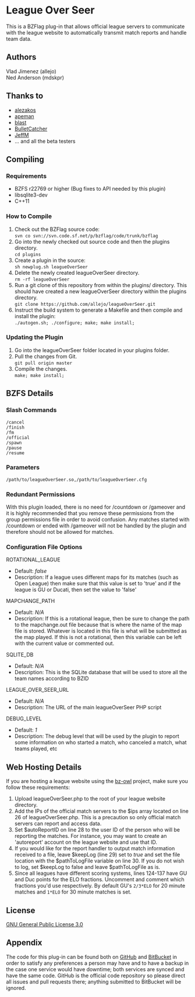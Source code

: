 # League Over Seer

This is a BZFlag plug-in that allows official league servers to communicate with the league website to automatically transmit match reports and handle team data.

## Authors

Vlad Jimenez (allejo)  
Ned Anderson (mdskpr)

## Thanks to

* [alezakos][1]
* [apeman][2]
* [blast][3]
* [BulletCatcher][4]
* [JeffM][5]
* ... and all the beta testers

## Compiling
### Requirements

* BZFS r22769 or higher (Bug fixes to API needed by this plugin)
* libsqlite3-dev
* C++11

### How to Compile
1. Check out the BZFlag source code:  
```svn co svn://svn.code.sf.net/p/bzflag/code/trunk/bzflag```
2. Go into the newly checked out source code and then the plugins directory.  
```cd plugins```
3. Create a plugin in the source:  
```sh newplug.sh leagueOverSeer```
4. Delete the newly created leagueOverSeer directory.  
```rm -rf leagueOverSeer```
5. Run a git clone of this repository from within the plugins/ directory. This should have created a new leagueOverSeer directory within the plugins directory.  
```git clone https://github.com/allejo/leagueOverSeer.git```
6. Instruct the build system to generate a Makefile and then compile and install the plugin:  
```./autogen.sh; ./configure; make; make install;```

### Updating the Plugin
1. Go into the leagueOverSeer folder located in your plugins folder.
2. Pull the changes from Git.  
```git pull origin master```
3. Compile the changes.  
```make; make install;```

## BZFS Details
### Slash Commands

    /cancel
    /finish
    /fm
    /official
    /spawn
    /pause
    /resume

### Parameters
    /path/to/leagueOverSeer.so,/path/to/leagueOverSeer.cfg

### Redundant Permissions

With this plugin loaded, there is no need for /countdown or /gameover and it is highly recommended that you remove these permissions from the group permissions file in order to avoid confusion. Any matches started with /countdown or ended with /gameover will not be handled by the plugin and therefore should not be allowed for matches.

### Configuration File Options

ROTATIONAL_LEAGUE

* Default: *false*
* Description:  If a league uses different maps for its matches (such as Open League) then make sure that this value is set to 'true' and if the league is GU or Ducati, then set the value to 'false'

MAPCHANGE_PATH

* Default: *N/A*
* Description: If this is a rotational league, then be sure to change the path to the mapchange.out file because that is where the name of the map file is stored. Whatever is located in this file is what will be submitted as the map played. If this is not a rotational, then this variable can be left with the current value or commented out.

SQLITE_DB

* Default: *N/A*
* Description: This is the SQLite database that will be used to store all the team names according to BZID

LEAGUE_OVER_SEER_URL

* Default: *N/A*
* Description: The URL of the main leagueOverSeer PHP script

DEBUG_LEVEL

* Default: *1*
* Description: The debug level that will be used by the plugin to report some information on who started a match, who canceled a match, what teams played, etc

## Web Hosting Details
If you are hosting a league website using the [bz-owl][6] project, make sure you follow these requirements:

1. Upload leagueOverSeer.php to the root of your league website directory.
2. Add the IPs of the official match servers to the $ips array located on line 26 of leagueOverSeer.php. This is a precaution so only official match servers can report and access data.
3. Set $autoReportID on line 28 to the user ID of the person who will be reporting the matches. For instance, you may want to create an 'autoreport' account on the league website and use that ID.
4. If you would like for the report handler to output match information received to a file, leave $keepLog (line 29) set to *true* and set the file location with the $pathToLogFile variable on line 30. If you do not wish to log, set $keepLog to false and leave $pathToLogFile as is.
5. Since all leagues have different scoring systems, lines 124-137 have GU and Duc points for the ELO fractions. Uncomment and comment which fractions you'd use respectively. By default GU's ```2/3*ELO``` for 20 minute matches and ```1*ELO``` for 30 minute matches is set.

## License
[GNU General Public License 3.0][7]

## Appendix

The code for this plug-in can be found both on [GitHub][8] and [BitBucket][9] in order to satisfy any preferences a person may have and to have a backup in the case one service would have downtime; both services are synced and have the same code. GitHub is the official code repository so please direct all issues and pull requests there; anything submitted to BitBucket will be ignored.

[1]:https://github.com/kongr45gpen
[2]:https://github.com/achoopic
[3]:https://github.com/blast007
[4]:https://github.com/JMakey
[5]:https://github.com/JeffM2501
[6]:https://code.google.com/p/bz-owl/
[7]:https://github.com/allejo/leagueOverSeer/blob/master/LICENSE.markdown
[8]:https://github.com/allejo/leagueOverSeer
[9]:https://bitbucket.org/allejo/leagueoverseer